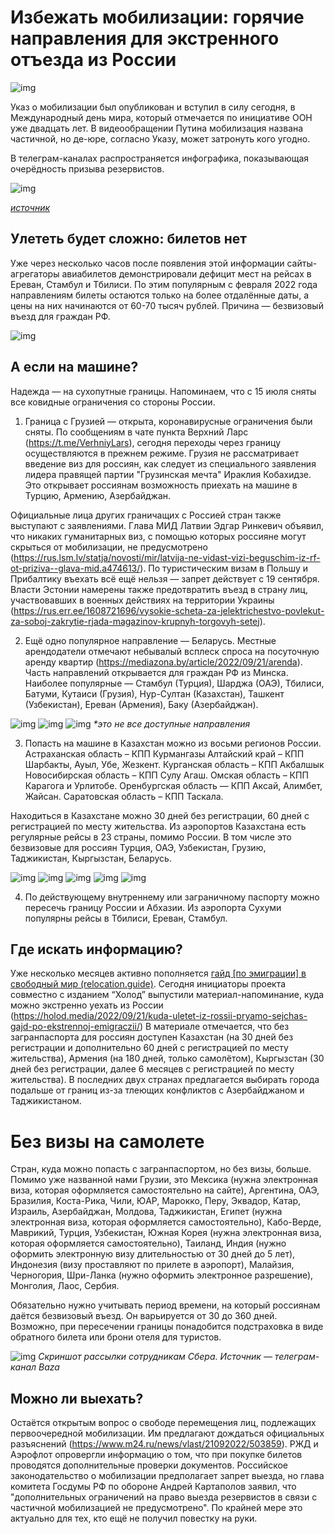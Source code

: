 # Избежать мобилизации: горячие направления для экстренного отъезда из России

![img](preview.png)

Указ о мобилизации был опубликован и вступил в силу сегодня, в Международный день мира, который отмечается по инициативе ООН уже двадцать лет. В видеообращении Путина мобилизация названа частичной, но де-юре, согласно Указу, может затронуть кого угодно.

В телеграм-каналах распространяется инфографика, показывающая очерёдность призыва резервистов.

![img](img0.png)

_[источник](https://t.me/dvachannel)_

## Улететь будет сложно: билетов нет

Уже через несколько часов после появления этой информации сайты-агрегаторы авиабилетов демонстрировали дефицит мест на рейсах в Ереван, Стамбул и Тбилиси. По этим популярным с февраля 2022 года направлениям билеты остаются только на более отдалённые даты, а цены на них начинаются от 60-70 тысяч рублей. Причина — безвизовый въезд для граждан РФ.

![img](img1.png)

## А если на машине?

Надежда — на сухопутные границы. Напоминаем, что с 15 июля сняты все ковидные ограничения со стороны России.

1. Граница с Грузией — открыта, коронавирусные ограничения были сняты. По сообщениям в чате пункта Верхний Ларс (https://t.me/VerhniyLars), сегодня переходы через границу осуществляются в прежнем режиме. Грузия не рассматривает введение виз для россиян, как следует из специального заявления лидера правящей партии "Грузинская мечта" Ираклия Кобахидзе. 
Это открывает россиянам возможность приехать на машине в Турцию, Армению, Азербайджан.

Официальные лица других граничащих с Россией стран также выступают с заявлениями. Глава МИД Латвии Эдгар Ринкевич объявил, что никаких гуманитарных виз, с помощью которых россияне могут скрыться от мобилизации, не предусмотрено (https://rus.lsm.lv/statja/novosti/mir/latvija-ne-vidast-vizi-beguschim-iz-rf-ot-priziva--glava-mid.a474613/). По туристическим визам в Польшу и Прибалтику въехать всё ещё нельзя — запрет действует с 19 сентября. Власти Эстонии намерены также предотвратить въезд в страну лиц, участвовавших в военных действиях на территории Украины (https://rus.err.ee/1608721696/vysokie-scheta-za-jelektrichestvo-povlekut-za-soboj-zakrytie-rjada-magazinov-krupnyh-torgovyh-setej).

2. Ещё одно популярное направление — Беларусь. Местные арендодатели отмечают небывалый всплеск спроса на посуточную аренду квартир (https://mediazona.by/article/2022/09/21/arenda).  Часть направлений открывается для граждан РФ из Минска. Наиболее популярные — Стамбул (Турция), Шарджа (ОАЭ), Тбилиси, Батуми, Кутаиси (Грузия), Нур-Султан (Казахстан), Ташкент (Узбекистан), Ереван (Армения), Баку (Азербайджан).

![img](img2.png)
![img](img3.png)
![img](img4.png)
_*это не все доступные направления_

3. Попасть на машине  в Казахстан можно из восьми регионов России. 
Астраханская область – КПП Курмангазы
Алтайский край – КПП Шарбакты, Ауыл, Убе, Жезкент.
Курганская область – КПП Акбалшык
Новосибирская область  – КПП Сулу Агаш.
Омская область – КПП Карагога и Урлитобе.
Оренбургская область — КПП Аксай, Алимбет, Жайсан.
Саратовская область  – КПП Таскала.

Находиться в Казахстане можно 30 дней без регистрации, 60 дней с регистрацией по месту жительства. Из аэропортов Казахстана есть регулярные рейсы в 23 страны, помимо России. В том числе это безвизовые для россиян Турция, ОАЭ, Узбекистан, Грузию, Таджикистан, Кыргызстан, Беларусь.

![img](img5.png)
![img](img6.png)
![img](img7.png)
![img](img8.png)
![img](img9.png)

4. По действующему внутреннему или заграничному паспорту можно пересечь границу России и Абхазии. Из аэропорта Сухуми популярны рейсы в Тбилиси, Ереван, Стамбул.

## Где искать информацию?

Уже несколько месяцев активно пополняется [гайд [по эмиграции] в свободный мир (relocation.guide)](https://relocation.guide). Сегодня инициаторы проекта совместно с изданием “Холод” выпустили материал-напоминание, куда можно экстренно уехать из России (https://holod.media/2022/09/21/kuda-uletet-iz-rossii-pryamo-sejchas-gajd-po-ekstrennoj-emigraczii/) В материале отмечается, что без загранпаспорта для россиян доступен  Казахстан (на 30 дней без регистрации и дополнительно 60 дней с регистрацией по месту жительства), Армения (на 180 дней, только самолётом), Кыргызстан (30 дней без регистрации, далее 6 месяцев с регистрацией по месту жительства). В последних двух странах предлагается выбирать города подальше от границ из-за тлеющих конфликтов с Азербайджаном и Таджикистаном. 

# Без визы на самолете

Стран, куда можно попасть с загранпаспортом, но без визы, больше. Помимо уже названной нами Грузии, это Мексика (нужна электронная виза, которая оформляется самостоятельно на сайте), Аргентина, ОАЭ, Бразилия, Коста-Рика, Чили, ЮАР, Марокко, Перу, Эквадор, Катар, Израиль, Азербайджан, Молдова, Таджикистан, Египет (нужна электронная виза, которая оформляется самостоятельно), Кабо-Верде, Маврикий, Турция, Узбекистан, Южная Корея (нужна электронная виза, которая оформляется самостоятельно), Таиланд, Индия (нужно оформить электронную визу длительностью от 30 дней до 5 лет), Индонезия (визу проставляют по прилете в аэропорт), Малайзия, Черногория, Шри-Ланка (нужно оформить электронное разрешение), Монголия, Лаос, Сербия.

Обязательно нужно учитывать период времени, на который россиянам даётся безвизовый въезд. Он варьируется от 30 до 360 дней. 
Возможно, при пересечении границы понадобится подстраховка в виде обратного билета или брони отеля для туристов. 

![img](img10.png)
_Скриншот рассылки сотрудникам Сбера. Источник — телеграм-канал Baza_

## Можно ли выехать?

Остаётся открытым вопрос о свободе перемещения лиц, подлежащих первоочередной мобилизации. Им предлагают дождаться официальных разъяснений (https://www.m24.ru/news/vlast/21092022/503859). РЖД и Аэрофлот опровергли информацию о том, что при покупке билетов проводятся дополнительные проверки документов. Российское законодательство о мобилизации предполагает запрет выезда, но глава комитета Госдумы РФ по обороне Андрей Картаполов заявил, что "дополнительных ограничений на право выезда резервистов в связи с частичной мобилизацией не предусмотрено". По крайней мере это актуально для тех, кто ещё не получил повестку на руки.
